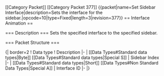 \[\[Category Packet\]\] \[\[Category Packet 377\]\] {{packet\|name=Set
Sidebar Interface\|description=Sets the interface for the
sidebar.\|opcode=10\|type=Fixed\|length=3\|revision=377}} == Interface
Animation ==

=== Description === Sets the specified interface to the specified
sidebar.

=== Packet Structure ===

{\| border=2 ! Data type ! Description \|- \| \[\[Data Types\#Standard
data types\|Byte\]\] \[\[Data Types\#Standard data types\|Special S\]\]
\| Sidebar Index \|- \| \[\[Data Types\#Standard data types\|Short\]\]
\[\[Data Types\#Non Standard Data Types\|Special A\]\] \| Interface ID
\|- \|}

